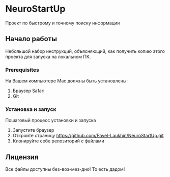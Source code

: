 # NeuroStartUp


Проект по быстрому и точному поиску информации

## Начало работы

Небольшой набор инструкций, объясняющий, как получить копию этого проекта для запуска на локальном ПК.

### Prerequisites

На Вашем компьютере Mac должны быть установлены:

1. Браузер Safari
2. Git


### Установка и запуск

Пошаговый процесс установки и запуска

1. Запустите браузер
2. Откройте страницу https://github.com/Pavel-Laukhin/NeuroStartUp.git
3. Клонируйте себе репозиторий с файлами

## Лицензия

Все файлы доступны без-воз-мез-дно! То есть дадом!

